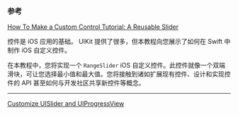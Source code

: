 ### 参考

[How To Make a Custom Control Tutorial: A Reusable Slider](https://www.raywenderlich.com/7595-how-to-make-a-custom-control-tutorial-a-reusable-slider)

控件是 iOS 应用的基础。 UIKit 提供了很多，但本教程向您展示了如何在 Swift 中制作 iOS 自定义控件。

在本教程中，您将实现一个 `RangeSlider` iOS 自定义控件。此控件就像一个双端滑块，可让您选择最小值和最大值。您将接触到诸如扩展现有控件、设计和实现控件的 API 甚至如何与开发社区共享新控件等概念。

---

[Customize UISlider and UIProgressView](https://medium.com/doyeona/customize-uislider-and-uiprogressview-fe5fe73f2dd2)

